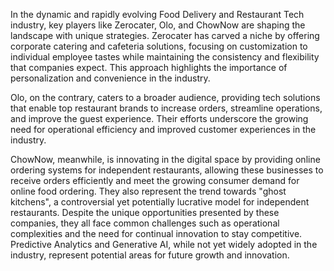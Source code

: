 In the dynamic and rapidly evolving Food Delivery and Restaurant Tech industry, key players like Zerocater, Olo, and ChowNow are shaping the landscape with unique strategies. Zerocater has carved a niche by offering corporate catering and cafeteria solutions, focusing on customization to individual employee tastes while maintaining the consistency and flexibility that companies expect. This approach highlights the importance of personalization and convenience in the industry.

Olo, on the contrary, caters to a broader audience, providing tech solutions that enable top restaurant brands to increase orders, streamline operations, and improve the guest experience. Their efforts underscore the growing need for operational efficiency and improved customer experiences in the industry. 

ChowNow, meanwhile, is innovating in the digital space by providing online ordering systems for independent restaurants, allowing these businesses to receive orders efficiently and meet the growing consumer demand for online food ordering. They also represent the trend towards "ghost kitchens", a controversial yet potentially lucrative model for independent restaurants. Despite the unique opportunities presented by these companies, they all face common challenges such as operational complexities and the need for continual innovation to stay competitive. Predictive Analytics and Generative AI, while not yet widely adopted in the industry, represent potential areas for future growth and innovation.